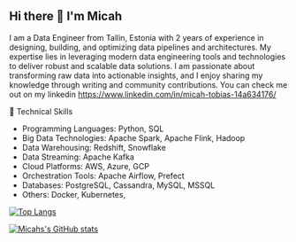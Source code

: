 ## Hi there 👋 I'm Micah

I am a Data Engineer from Tallin, Estonia with 2 years of experience in designing, building, and optimizing data pipelines and architectures. My expertise lies in leveraging modern data engineering tools and technologies to deliver robust and scalable data solutions. I am passionate about transforming raw data into actionable insights, and I enjoy sharing my knowledge through writing and community contributions. You can check me out on my linkedin https://www.linkedin.com/in/micah-tobias-14a634176/

💼 Technical Skills
- Programming Languages: Python, SQL
- Big Data Technologies: Apache Spark, Apache Flink, Hadoop
- Data Warehousing: Redshift, Snowflake
- Data Streaming: Apache Kafka
- Cloud Platforms: AWS, Azure, GCP
- Orchestration Tools: Apache Airflow, Prefect
- Databases: PostgreSQL, Cassandra, MySQL, MSSQL
- Others: Docker, Kubernetes, 

[![Top Langs](https://github-readme-stats.vercel.app/api/top-langs/?username=mikky20201&layout=donut-vertical)](https://github.com/mikky20201/github-readme-stats)

[![Micahs's GitHub stats](https://github-readme-stats.vercel.app/api?username=mikky20201)](https://github.com/mikky20201/github-readme-stats)
